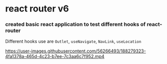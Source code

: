 # react router v6

### created basic react application to test different hooks of react-router

Different hooks use are `Outlet`, `useNavigate`, `NavLink`, `useLocation`


https://user-images.githubusercontent.com/56266493/188279323-4fa1378a-465d-4c23-b7ee-7c3aa6c7f952.mp4

